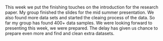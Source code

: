 This week we put the finishing touches on the introduction for the research paper. My group finished the slides for the 
mid summer presentation. We also found more data sets and started the cleaing process of the data. So far my group has
found 400+ data samples. We were looking forward to presenting this week, we were prepared. The delay has given us chance to
prepare even more and find and clean extra datasets.
